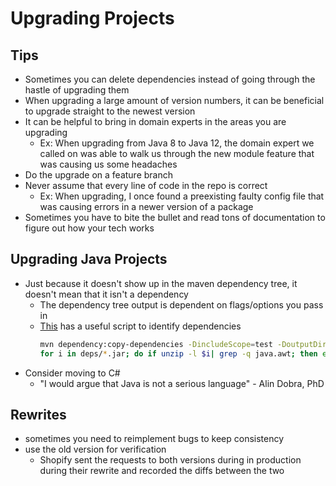 # Upgrading Projects

## Tips
- Sometimes you can delete dependencies instead of going through the hastle of upgrading them
- When upgrading a large amount of version numbers, it can be beneficial to upgrade straight to the newest version
- It can be helpful to bring in domain experts in the areas you are upgrading
    - Ex: When upgrading from Java 8 to Java 12, the domain expert we called on was able to walk us through the new module feature that was causing us some headaches
- Do the upgrade on a feature branch
- Never assume that every line of code in the repo is correct
    - Ex: When upgrading, I once found a preexisting faulty config file that was causing errors in a newer version of a package
- Sometimes you have to bite the bullet and read tons of documentation to figure out how your tech works

## Upgrading Java Projects
- Just because it doesn't show up in the maven dependency tree, it doesn't mean that it isn't a dependency
    - The dependency tree output is dependent on flags/options you pass in
    - [This](https://www.iditect.com/how-to/59294690.html) has a useful script to identify dependencies
        ```bash
        mvn dependency:copy-dependencies -DincludeScope=test -DoutputDirectory=deps
        for i in deps/*.jar; do if unzip -l $i| grep -q java.awt; then echo $i; fi ; done
        ```
- Consider moving to C#
    - "I would argue that Java is not a serious language" - Alin Dobra, PhD

## Rewrites
- sometimes you need to reimplement bugs to keep consistency
- use the old version for verification
  - Shopify sent the requests to both versions during in production during their rewrite and recorded the diffs between the two